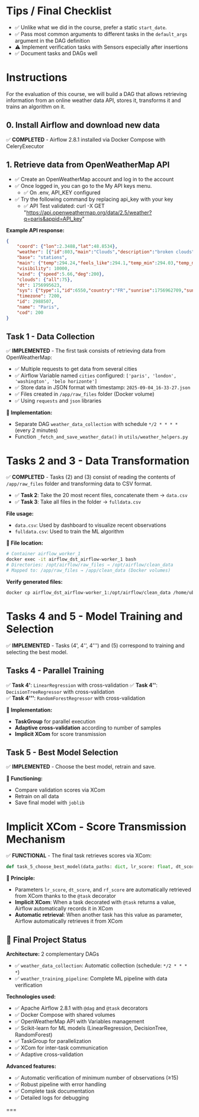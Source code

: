 # Tips / Final Checklist

- ✅ Unlike what we did in the course, prefer a static `start_date`.
- ✅ Pass most common arguments to different tasks in the `default_args` argument in the DAG definition
- ⚠️ Implement verification tasks with Sensors especially after insertions
- ✅ Document tasks and DAGs well

# Instructions

For the evaluation of this course, we will build a DAG that allows retrieving information from an online weather data API, stores it, transforms it and trains an algorithm on it.

## 0. Install Airflow and download new data

✅ **COMPLETED** - Airflow 2.8.1 installed via Docker Compose with CeleryExecutor

## 1. Retrieve data from OpenWeatherMap API

- ✅ Create an OpenWeatherMap account and log in to the account
- ✅ Once logged in, you can go to the My API keys menu.
    - ✅ On .env, API_KEY configured
- ✅ Try the following command by replacing api_key with your key
    - ✅ API Test validated: curl -X GET "https://api.openweathermap.org/data/2.5/weather?q=paris&appid=API_key"

**Example API response:**
```json
{
    "coord": {"lon":2.3488,"lat":48.8534},
    "weather": [{"id":803,"main":"Clouds","description":"broken clouds","icon":"04d"}],
    "base": "stations",
    "main": {"temp":294.24,"feels_like":294.1,"temp_min":294.03,"temp_max":294.92,"pressure":1012,"humidity":65, "sea_level":1012,"grnd_level":1002},
    "visibility": 10000,
    "wind": {"speed":5.66,"deg":200},
    "clouds": {"all":75},
    "dt": 1756995623,
    "sys": {"type":1,"id":6550,"country":"FR","sunrise":1756962709,"sunset":1757010472},
    "timezone": 7200,
    "id": 2988507,
    "name": "Paris",
    "cod": 200
}
```

## Task 1 - Data Collection

✅ **IMPLEMENTED** - The first task consists of retrieving data from OpenWeatherMap:

- ✅ Multiple requests to get data from several cities
- ✅ Airflow Variable named `cities` configured: `['paris', 'london', 'washington', 'belo horizonte']`
- ✅ Store data in JSON format with timestamp: `2025-09-04_16-33-27.json`
- ✅ Files created in `/app/raw_files` folder (Docker volume)
- ✅ Using `requests` and `json` libraries

**🔧 Implementation:**
- Separate DAG `weather_data_collection` with schedule `*/2 * * * *` (every 2 minutes)
- Function `_fetch_and_save_weather_data()` in `utils/weather_helpers.py`

# Tasks 2 and 3 - Data Transformation

✅ **COMPLETED** - Tasks (2) and (3) consist of reading the contents of `/app/raw_files` folder and transforming data to CSV format.

- ✅ **Task 2**: Take the 20 most recent files, concatenate them → `data.csv`
- ✅ **Task 3**: Take all files in the folder → `fulldata.csv`

**File usage:**
- `data.csv`: Used by dashboard to visualize recent observations
- `fulldata.csv`: Used to train the ML algorithm

**🔧 File location:**
```bash
# Container airflow_worker_1
docker exec -it airflow_dst_airflow-worker_1 bash
# Directories: /opt/airflow/raw_files → /opt/airflow/clean_data
# Mapped to: /app/raw_files → /app/clean_data (Docker volumes)
```

**Verify generated files:**
```bash
docker cp airflow_dst_airflow-worker_1:/opt/airflow/clean_data /home/ubuntu/airflow_dst/clean_data
```

# Tasks 4 and 5 - Model Training and Selection

✅ **IMPLEMENTED** - Tasks (4', 4'', 4''') and (5) correspond to training and selecting the best model.

## Tasks 4 - Parallel Training

✅ **Task 4'**: `LinearRegression` with cross-validation
✅ **Task 4''**: `DecisionTreeRegressor` with cross-validation  
✅ **Task 4'''**: `RandomForestRegressor` with cross-validation

**🔧 Implementation:**
- **TaskGroup** for parallel execution
- **Adaptive cross-validation** according to number of samples
- **Implicit XCom** for score transmission

## Task 5 - Best Model Selection

✅ **IMPLEMENTED** - Choose the best model, retrain and save.

**🔧 Functioning:**
- Compare validation scores via XCom
- Retrain on all data
- Save final model with `joblib`

# Implicit XCom - Score Transmission Mechanism

✅ **FUNCTIONAL** - The final task retrieves scores via XCom:

```python
def task_5_choose_best_model(data_paths: dict, lr_score: float, dt_score: float, rf_score: float):
```

**🔧 Principle:**
- Parameters `lr_score`, `dt_score`, and `rf_score` are automatically retrieved from XCom thanks to the `@task` decorator
- **Implicit XCom**: When a task decorated with `@task` returns a value, Airflow automatically records it in XCom
- **Automatic retrieval**: When another task has this value as parameter, Airflow automatically retrieves it from XCom

## 🎯 Final Project Status

**Architecture:** 2 complementary DAGs
- ✅ `weather_data_collection`: Automatic collection (schedule: `*/2 * * * *`)
- ✅ `weather_training_pipeline`: Complete ML pipeline with data verification

**Technologies used:**
- ✅ Apache Airflow 2.8.1 with `@dag` and `@task` decorators
- ✅ Docker Compose with shared volumes
- ✅ OpenWeatherMap API with Variables management
- ✅ Scikit-learn for ML models (LinearRegression, DecisionTree, RandomForest)
- ✅ TaskGroup for parallelization
- ✅ XCom for inter-task communication
- ✅ Adaptive cross-validation

**Advanced features:**
- ✅ Automatic verification of minimum number of observations (≥15)
- ✅ Robust pipeline with error handling
- ✅ Complete task documentation
- ✅ Detailed logs for debugging

===
